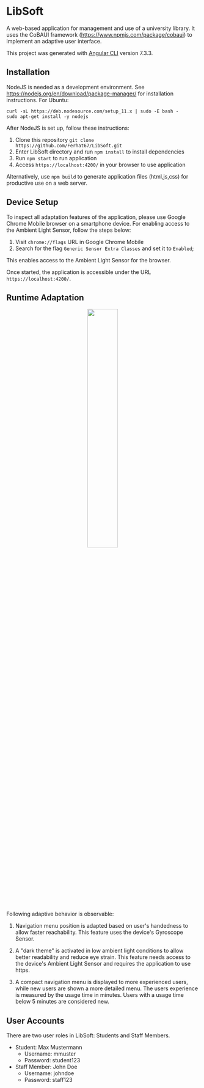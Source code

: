 # LibSoft

A web-based application for management and use of a university library.
It uses the CoBAUI framework (https://www.npmjs.com/package/cobaui) to implement an adaptive user interface.

This project was generated with [Angular CLI](https://github.com/angular/angular-cli) version 7.3.3.

## Installation

NodeJS is needed as a development environment. See https://nodejs.org/en/download/package-manager/ for installation instructions.
For Ubuntu:
```
curl -sL https://deb.nodesource.com/setup_11.x | sudo -E bash -
sudo apt-get install -y nodejs
```

After NodeJS is set up, follow these instructions:

1. Clone this repository `git clone https://github.com/Ferhat67/LibSoft.git`
2. Enter LibSoft directory and run `npm install` to install dependencies
3. Run `npm start` to run application
4. Access `https://localhost:4200/` in your browser to use application

Alternatively, use `npm build` to generate application files (html,js,css) for 
productive use on a web server.

## Device Setup

To inspect all adaptation features of the application, please use Google Chrome Mobile browser on a smartphone device.
For enabling access to the Ambient Light Sensor, follow the steps below:

1. Visit `chrome://flags` URL in Google Chrome Mobile
2. Search for the flag `Generic Sensor Extra Classes` and set it to `Enabled`;

This enables access to the Ambient Light Sensor for the browser.

Once started, the application is accessible under the URL `https://localhost:4200/`.

## Runtime Adaptation

<p align="center"><img src="/Example.gif?raw=true" width="40%"></p>

Following adaptive behavior is observable:

1. Navigation menu position is adapted based on user's handedness to allow faster reachability.
This feature uses the device's Gyroscope Sensor.

2. A "dark theme" is activated in low ambient light conditions to allow better readability and reduce eye strain.
This feature needs access to the device's Ambient Light Sensor and requires the application to use https.

3. A compact navigation menu is displayed to more experienced users, while new users are shown a more detailed menu.
The users experience is measured by the usage time in minutes. Users with a usage time below 5 minutes are considered new.

## User Accounts

There are two user roles in LibSoft: Students and Staff Members.

* Student: Max Mustermann
  * Username: mmuster
  * Password: student123
* Staff Member: John Doe
  * Username: johndoe
  * Password: staff123
